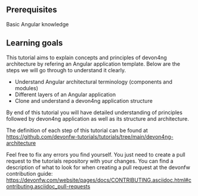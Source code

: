 ## Prerequisites

Basic Angular knowledge

## Learning goals

This tutorial aims to explain concepts and principles of devon4ng architecture by refering an Angular application template. Below are the steps we will go through to understand it clearly.

* Understand Angular architectural terminology (components and modules)
* Different layers of an Angular application
* Clone and understand a devon4ng application structure 

By end of this tutorial you will have detailed understanding of principles followed by devon4ng application as well as its structure and architecture. 




The definition of each step of this tutorial can be found at https://github.com/devonfw-tutorials/tutorials/tree/main/devon4ng-architecture

Feel free to fix any errors you find yourself. You just need to create a pull request to the tutorials repository with your changes.
You can find a description of what to look for when creating a pull request at the devonfw contribution guide: https://devonfw.com/website/pages/docs/CONTRIBUTING.asciidoc.html#contributing.asciidoc_pull-requests
